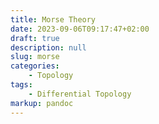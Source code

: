 ```yaml
---
title: Morse Theory
date: 2023-09-06T09:17:47+02:00
draft: true
description: null
slug: morse
categories:
    - Topology
tags:
    - Differential Topology
markup: pandoc
---
```


